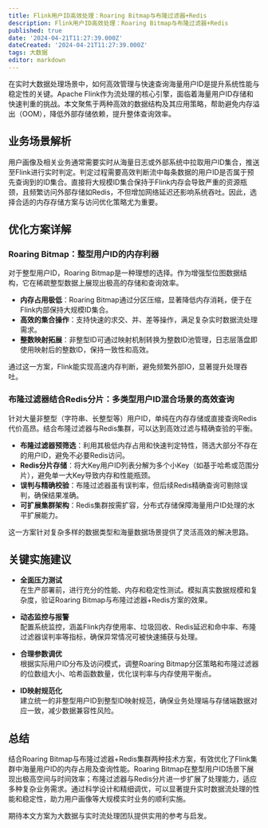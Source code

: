 ```yaml
---
title: Flink用户ID高效处理：Roaring Bitmap与布隆过滤器+Redis
description: Flink用户ID高效处理：Roaring Bitmap与布隆过滤器+Redis
published: true
date: '2024-04-21T11:27:39.000Z'
dateCreated: '2024-04-21T11:27:39.000Z'
tags: 大数据
editor: markdown
---
```


在实时大数据处理场景中，如何高效管理与快速查询海量用户ID是提升系统性能与稳定性的关键。Apache Flink作为流处理的核心引擎，面临着海量用户ID存储和快速判重的挑战。本文聚焦于两种高效的数据结构及其应用策略，帮助避免内存溢出（OOM），降低外部存储依赖，提升整体查询效率。

<!-- more -->

## 业务场景解析

用户画像及相关业务通常需要实时从海量日志或外部系统中拉取用户ID集合，推送至Flink进行实时判定。判定过程需要高效判断流中每条数据的用户ID是否属于预先查询到的ID集合。直接将大规模ID集合保持于Flink内存会导致严重的资源瓶颈，且频繁访问外部存储如Redis，不但增加网络延迟还影响系统吞吐。因此，选择合适的内存存储方案与访问优化策略尤为重要。

## 优化方案详解

### Roaring Bitmap：整型用户ID的内存利器

对于整型用户ID，Roaring Bitmap是一种理想的选择。作为增强型位图数据结构，它在稀疏整型数据上展现出极高的存储和查询效率。

- **内存占用极低**：Roaring Bitmap通过分区压缩，显著降低内存消耗，便于在Flink内部保持大规模ID集合。
- **高效的集合操作**：支持快速的求交、并、差等操作，满足复杂实时数据流处理需求。
- **整数映射拓展**：非整型ID可通过映射机制转换为整数ID池管理，日志层落盘即使用映射后的整数ID，保持一致性和高效。

通过这一方案，Flink能实现高速内存判断，避免频繁外部IO，显著提升处理吞吐。

### 布隆过滤器结合Redis分片：多类型用户ID混合场景的高效查询

针对大量非整型（字符串、长整型等）用户ID，单纯在内存存储或直接查询Redis代价高昂。结合布隆过滤器与Redis集群，可以达到高效过滤与精确查验的平衡。

- **布隆过滤器预筛选**：利用其极低内存占用和快速判定特性，筛选大部分不存在的用户ID，避免不必要Redis访问。
- **Redis分片存储**：将大Key用户ID列表分解为多个小Key（如基于哈希或范围分片），避免单一大Key导致内存和性能瓶颈。
- **误判与精确校验**：布隆过滤器虽有误判率，但后续Redis精确查询可剔除误判，确保结果准确。
- **可扩展集群架构**：Redis集群按需扩容，分布式存储保障海量用户ID处理的水平扩展能力。

这一方案针对复杂多样的数据类型和海量数据场景提供了灵活高效的解决思路。

## 关键实施建议

- **全面压力测试**  
  在生产部署前，进行充分的性能、内存和稳定性测试。模拟真实数据规模和复杂度，验证Roaring Bitmap与布隆过滤器+Redis方案的效果。

- **动态监控与报警**  
  配置系统监控，涵盖Flink内存使用率、垃圾回收、Redis延迟和命中率、布隆过滤器误判率等指标，确保异常情况可被快速捕获与处理。

- **合理参数调优**  
  根据实际用户ID分布及访问模式，调整Roaring Bitmap分区策略和布隆过滤器的位数组大小、哈希函数数量，优化误判率与内存使用平衡点。

- **ID映射规范化**  
  建立统一的非整型用户ID到整型ID映射规范，确保业务处理端与存储端数据对应一致，减少数据兼容性风险。

## 总结

结合Roaring Bitmap与布隆过滤器+Redis集群两种技术方案，有效优化了Flink集群中海量用户ID的内存占用及查询性能。Roaring Bitmap在整型用户ID场景下展现出极高空间与时间效率；布隆过滤器与Redis分片进一步扩展了处理能力，适应多种复杂业务需求。通过科学设计和精细调优，可以显著提升实时数据流处理的性能和稳定性，助力用户画像等大规模实时业务的顺利实施。

期待本文方案为大数据与实时流处理团队提供实用的参考与启发。